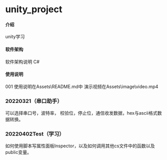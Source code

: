 # unity_project

#### 介绍
unity学习

#### 软件架构
软件架构说明
C#

#### 使用说明
001 使用说明在Assets\README.md中
    演示视频在Assets\image\video.mp4

### 20220321（串口助手）
可以选择串口号，波特率， 校验位，停止位，通信收发数据，hex与ascii格式数据转换。

### 20220402Test（学习）
如何使用脚本写属性面板Inspector，以及如何调用其他cs文件中的函数以及public变量。
